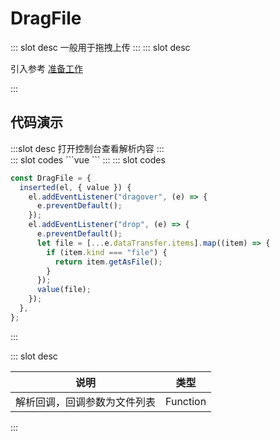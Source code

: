 # DragFile

<ContainerBox title="介绍">
::: slot desc
一般用于拖拽上传
:::
</ContainerBox>

<ContainerBox title="使用">
::: slot desc

引入参考 [准备工作](/Directives/base/start.html#准备工作)

:::
</ContainerBox>

## 代码演示

<ContainerBox title="基础用法">
:::slot desc
打开控制台查看解析内容
:::
<div class="demoBox">
<Directives-DragFile-index />
</div>

<ShowCode>
::: slot codes
```vue
<template>
  <div class="DownDrag" v-dragFile="dragFile">
    <span>将文件拖动到此处解析</span>
    <div class="list" v-for="(item, index) in fileList" :key="index">
      {{ item }}
    </div>
  </div>
</template>
<script>
export default {
  data() {
    return {
      fileList: [],
    };
  },
  methods: {
    dragFile(file) {
      console.log(file);
      this.fileList = file.map((item) => {
        return item.name;
      });
    },
  },
};
</script>
<style scoped>
.DownDrag {
  display: flex;
  justify-content: center;
  align-items: center;
  flex-direction: column;
  width: 100%;
  min-height: 50vh;
  border: 0.35vw dashed #000;
  font-size: 3vw;
}
.list {
  font-size: 2.5vw;
}
</style>
```
:::
</ShowCode>

<ShowCode iskey>
::: slot codes

```js
const DragFile = {
  inserted(el, { value }) {
    el.addEventListener("dragover", (e) => {
      e.preventDefault();
    });
    el.addEventListener("drop", (e) => {
      e.preventDefault();
      let file = [...e.dataTransfer.items].map((item) => {
        if (item.kind === "file") {
          return item.getAsFile();
        }
      });
      value(file);
    });
  },
};
```

:::
</ShowCode>
</ContainerBox>

<ContainerBox title="value">
::: slot desc

| 说明                         | 类型     |
| ---------------------------- | -------- |
| 解析回调，回调参数为文件列表 | Function |

:::
</ContainerBox>
